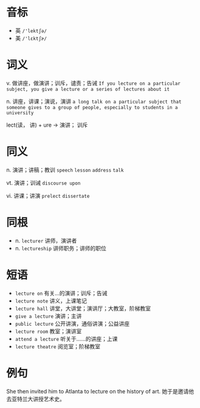 # 音标

- 英 `/'lektʃə/`
- 美 `/'lɛktʃɚ/`

# 词义

v. 做讲座，做演讲；训斥，谴责；告诫
`If you lecture on a particular subject, you give a lecture or a series of lectures about it`

n. 讲座，讲课；演说，演讲
`a long talk on a particular subject that someone gives to a group of people, especially to students in a university`



lect(读， 讲) + ure → 演讲； 训斥

# 同义

n. 演讲；讲稿；教训
`speech` `lesson` `address` `talk`

vt. 演讲；训诫
`discourse upon`

vi. 讲课；讲演
`prelect` `dissertate`

# 同根

- n. `lecturer` 讲师，演讲者
- n. `lectureship` 讲师职务；讲师的职位

# 短语

- `lecture on` 有关…的演讲；训斥；告诫
- `lecture note` 讲义，上课笔记
- `lecture hall` 讲堂，大讲堂；演讲厅；大教室，阶梯教室
- `give a lecture` 演讲；主讲
- `public lecture` 公开讲演，通俗讲演；公益讲座
- `lecture room` 教室；演讲室
- `attend a lecture` 听关于……的讲座；上课
- `lecture theatre` 阅览室；阶梯教室

# 例句

She then invited him to Atlanta to lecture on the history of art.
她于是邀请他去亚特兰大讲授艺术史。


